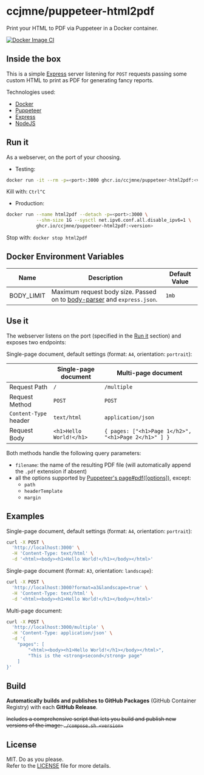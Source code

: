 # ccjmne/puppeteer-html2pdf

Print your HTML to PDF via Puppeteer in a Docker container.

[![Docker Image CI](https://github.com/ccjmne/puppeteer-html2pdf/actions/workflows/publish-to-ghcr.yml/badge.svg)](https://github.com/ccjmne/puppeteer-html2pdf/actions/workflows/publish-to-ghcr.yml)

## Inside the box

This is a simple [Express](https://expressjs.com/) server listening for `POST` requests passing some custom HTML to print as PDF for generating fancy reports.

Technologies used:

- [Docker](https://www.docker.com/)
- [Puppeteer](https://github.com/GoogleChrome/puppeteer)
- [Express](https://expressjs.com/)
- [NodeJS](https://nodejs.org/en/)

## Run it

As a webserver, on the port of your choosing.

- Testing:

```sh
docker run -it --rm -p=<port>:3000 ghcr.io/ccjmne/puppeteer-html2pdf:<version>
```

Kill with: `Ctrl^C`

- Production:

```sh
docker run --name html2pdf --detach -p=<port>:3000 \
           --shm-size 1G --sysctl net.ipv6.conf.all.disable_ipv6=1 \
           ghcr.io/ccjmne/puppeteer-html2pdf:<version>
```

Stop with: `docker stop html2pdf`

## Docker Environment Variables

| Name       | Description                                                                                                               | Default Value |
| ---------- | ------------------------------------------------------------------------------------------------------------------------- | ------------- |
| BODY_LIMIT | Maximum request body size. Passed on to [body-parser](https://github.com/expressjs/body-parser#limit) and `express.json`. | `1mb`         |

## Use it

The webserver listens on the port (specified in the [Run it](#run-it) section) and exposes two endpoints:

Single-page document, default settings (format: `A4`, orientation: `portrait`):

|                       | Single-page document    | Multi-page document                                  |
| --------------------- | ----------------------- | ---------------------------------------------------- |
| Request Path          | `/`                     | `/multiple`                                          |
| Request Method        | `POST`                  | `POST`                                               |
| `Content-Type` header | `text/html`             | `application/json`                                   |
| Request Body          | `<h1>Hello World!</h1>` | `{ pages: ["<h1>Page 1</h2>", "<h1>Page 2</h1>" ] }` |

Both methods handle the following query parameters:

- `filename`: the name of the resulting PDF file (will automatically append the `.pdf` extension if absent)
- all the options supported by [Puppeteer's page#pdf(\[options\])](https://github.com/puppeteer/puppeteer/blob/main/docs/api.md#pagepdfoptions), except:
  - `path`
  - `headerTemplate`
  - `margin`

## Examples

Single-page document, default settings (format: `A4`, orientation: `portrait`):

```bash
curl -X POST \
  'http://localhost:3000' \
  -H 'Content-Type: text/html' \
  -d '<html><body><h1>Hello World!</h1></body></html>'
```

Single-page document (format: `A3`, orientation: `landscape`):

```bash
curl -X POST \
  'http://localhost:3000?format=a3&landscape=true' \
  -H 'Content-Type: text/html' \
  -d '<html><body><h1>Hello World!</h1></body></html>'
```

Multi-page document:

```bash
curl -X POST \
  'http://localhost:3000/multiple' \
  -H 'Content-Type: application/json' \
  -d '{
    "pages": [
        "<html><body><h1>Hello World!</h1></body></html>",
        "This is the <strong>second</strong> page"
    ]
}'
```

## Build

**Automatically builds and publishes to GitHub Packages** (GitHub Container Registry) with each **GitHub Release**.

~~Includes a comprehensive script that lets you build and publish new versions of the image: `./compose.sh <version>`~~

## License

MIT. Do as you please.  
Refer to the [LICENSE](./LICENSE) file for more details.

